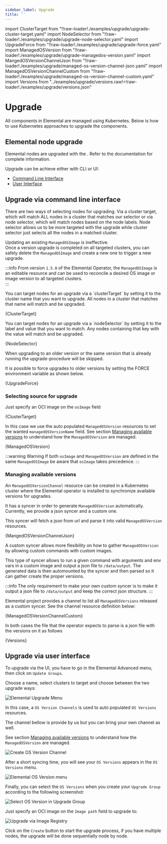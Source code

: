 ```yaml
---
sidebar_label: Upgrade
title: ''
---
```


<head>
  <link rel="canonical" href="https://elemental.docs.rancher.com/upgrade"/>
</head>

import ClusterTarget from "!!raw-loader!./examples/upgrade/upgrade-cluster-target.yaml"
import NodeSelector from "!!raw-loader!./examples/upgrade/upgrade-node-selector.yaml"
import UpgradeForce from "!!raw-loader!./examples/upgrade/upgrade-force.yaml"
import ManagedOSVersion from "!!raw-loader!./examples/upgrade/upgrade-managedos-version.yaml"
import MangedOSVersionChannelJson from "!!raw-loader!./examples/upgrade/managed-os-version-channel-json.yaml"
import ManagedOSVersionChannelCustom from "!!raw-loader!./examples/upgrade/managed-os-version-channel-custom.yaml"
import Versions from "../examples/upgrade/versions.raw!=!raw-loader!./examples/upgrade/versions.json"

# Upgrade

All components in Elemental are managed using Kubernetes. Below is how
to use Kubernetes approaches to upgrade the components.

## Elemental node upgrade

Elemental nodes are upgraded with the <Vars name="elemental_operator_name" />. Refer to the
[<Vars name="elemental_operator_name" />](elementaloperatorchart-reference.md) documentation for complete information.

Upgrade can be achieve either with CLI or UI:

- [Command Line Interface](#upgrade-via-command-line-interface)
- [User Interface](#upgrade-via-user-interface)
## Upgrade via command line interface

There are two ways of selecting nodes for upgrading. Via a cluster target, which will match ALL nodes in a cluster that matches our
selector or via node selector, which will match nodes based on the node labels. Node selector allows us to be more targeted with the upgrade
while cluster selector just selects all the nodes in a matched cluster.

Updating an existing `ManagedOSImage` is ineffective.  
Once a version upgrade is completed on all targeted clusters, you can safely delete the `ManagedOSImage` and create a new one to trigger a new upgrade.  

:::info
From version `1.5.0` of the Elemental Operator, the `ManagedOSImage` is an editable resource and can be used to reconcile a desired OS image or image version to all targeted clusters.  
:::

<Tabs>
<TabItem value="clusterTarget" label="With 'clusterTarget'" default>
You can target nodes for an upgrade via a `clusterTarget` by setting it to the cluster name that you want to upgrade.
All nodes in a cluster that matches that name will match and be upgraded.

<CodeBlock language="yaml" title="upgrade-cluster-target.yaml" showLineNumbers>{ClusterTarget}</CodeBlock>

</TabItem>
<TabItem value="nodeSelector" label="With nodeSelector">
You can target nodes for an upgrade via a `nodeSelector` by setting it to the label and value that you want to match.
Any nodes containing that key with the value will match and be upgraded.

<CodeBlock language="yaml" title="upgrade-node-selector.yaml" showLineNumbers>{NodeSelector}</CodeBlock>

</TabItem>
<TabItem value="forceUpgrade" label="With FORCE flag">
When upgrading to an older version or the same version that is already running the upgrade-procedure will be skipped.

It is possible to force upgrades to older versions by setting the FORCE environment variable as shown below.

<CodeBlock language="yaml" title="upgrade-force.yaml" showLineNumbers>{UpgradeForce}</CodeBlock>

</TabItem>
</Tabs>


### Selecting source for upgrade

<Tabs>
<TabItem value="osImage" label="Via 'osImage'">

Just specify an OCI image on the `osImage` field

<CodeBlock language="yaml" title="upgrade-cluster-target.yaml" showLineNumbers>{ClusterTarget}</CodeBlock>

</TabItem>
<TabItem value="managedOSVersion" label="Via 'ManagedOSVersion'">

In this case we use the auto populated `ManagedOSVersion` resources to set the wanted `managedOSVersionName` field.
See section [Managing available versions](#managing-available-versions) to understand how the `ManagedOSVersion` are managed.

<CodeBlock language="yaml" title="upgrade-managedos-version.yaml" showLineNumbers>{ManagedOSVersion}</CodeBlock>

</TabItem>
</Tabs>

:::warning Warning
If both `osImage` and `ManagedOSVersion` are defined in the same `ManagedOSImage` be aware that `osImage` takes precedence.
:::

### Managing available versions

An `ManagedOSVersionChannel` resource can be created in a Kubernetes cluster where the Elemental operator is installed to synchronize available versions for upgrades.

It has a syncer in order to generate `ManagedOSVersion` automatically. Currently, we provide a json syncer and a custom one.

<Tabs>
<TabItem value="jsonSyncer" label="Json syncer">

This syncer will fetch a json from url and parse it into valid `ManagedOSVersion` resources.

<CodeBlock language="yaml" title="managed-os-version-json" showLineNumbers>{MangedOSVersionChannelJson}</CodeBlock>

</TabItem>
<TabItem value="customSyncer" label="Custom syncer">

A custom syncer allows more flexibility on how to gather `ManagedOSVersion` by allowing custom commands with custom images.

This type of syncer allows to run a given command with arguments and env vars in a custom image and output a json file to `/data/output`.
The generated data is then automounted by the syncer and then parsed so it can gather create the proper versions.

:::info
The only requirement to make your own custom syncer is to make it output a json file to `/data/output` and keep the correct json structure.
:::

Elemental project provides a channel to list all `ManagedOSVersions` released as a custom syncer.
See the channel resource definition below:

<CodeBlock language="yaml" title="managed-os-version-channel-json.yaml" showLineNumbers>{ManagedOSVersionChannelCustom}</CodeBlock>

</TabItem>
</Tabs>

In both cases the file that the operator expects to parse is a json file with the versions on it as follows

<CodeBlock language="json" title="versions.json" showLineNumbers>{Versions}</CodeBlock>

## Upgrade via user interface

To upgrade via the UI, you have to go in the Elemental Advanced menu, then click on `Update Groups`.

Choose a name, select clusters to target and choose between the two upgrade ways:

![Elemental Upgrade Menu](images/upgrade-ui-menu.png)


<Tabs>

<TabItem value="managedOSVersion" label="Via Managed OS Version">

In this case, a `OS Version Channels` is used to auto populated `OS Versions` resources.

The channel bellow is provide by us but you can bring your own channel as well.

See section [Managing available versions](#managing-available-versions) to understand how the `ManagedOSVersion` are managed.

![Create OS Version Channel](images/upgrade-ui-version-channel.png)

After a short syncing time, you will see your `OS Versions` appears in the `OS Versions` menu.

![Elemental OS Version menu](images/upgrade-ui-os-version.png)

Finally, you can select the `OS Versions` when you create your `Upgrade Group` according to the following screenshot:

![Select OS Version in Upgrade Group](images/upgrade-ui-upgrade-group-channel.png)

</TabItem>
<TabItem value="imageFromRegistry" label="Via Image from registry">

Just specify an OCI image on the `Image path` field to upgrade to:

![Upgrade via Image Registry](images/upgrade-ui-image-registry.png)

</TabItem>
</Tabs>

Click on the `Create` button to start the upgrade process, if you have multiple nodes, the upgrade will be done sequentially node by node.
